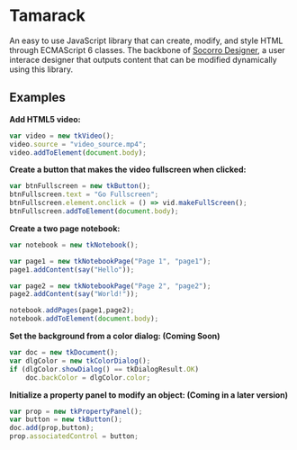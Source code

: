 # Tamarack
An easy to use JavaScript library that can create, modify, and style HTML through ECMAScript 6 classes. The backbone of [Socorro Designer](https://github.com/ianmartinez/Socorro-Designer), a user interace designer that outputs content that can be modified dynamically using this library.

Examples
-------
**Add HTML5 video:**
```javascript
var video = new tkVideo();
video.source = "video_source.mp4";
video.addToElement(document.body);
```

**Create a button that makes the video fullscreen when clicked:**
```javascript
var btnFullscreen = new tkButton();
btnFullscreen.text = "Go Fullscreen";				
btnFullscreen.element.onclick = () => vid.makeFullScreen();
btnFullscreen.addToElement(document.body);
```


**Create a two page notebook:**
```javascript
var notebook = new tkNotebook();

var page1 = new tkNotebookPage("Page 1", "page1");
page1.addContent(say("Hello"));

var page2 = new tkNotebookPage("Page 2", "page2");
page2.addContent(say("World!"));

notebook.addPages(page1,page2);
notebook.addToElement(document.body);
```

**Set the background from a color dialog: (Coming Soon)**
```javascript
var doc = new tkDocument();
var dlgColor = new tkColorDialog();
if (dlgColor.showDialog() == tkDialogResult.OK)
    doc.backColor = dlgColor.color;
```

**Initialize a property panel to modify an object: (Coming in a later version)**
```javascript
var prop = new tkPropertyPanel();
var button = new tkButton();
doc.add(prop,button);
prop.associatedControl = button;
```